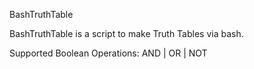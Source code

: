 BashTruthTable

BashTruthTable is a script to make Truth Tables via bash. 
 
Supported Boolean Operations:
AND | OR | NOT

